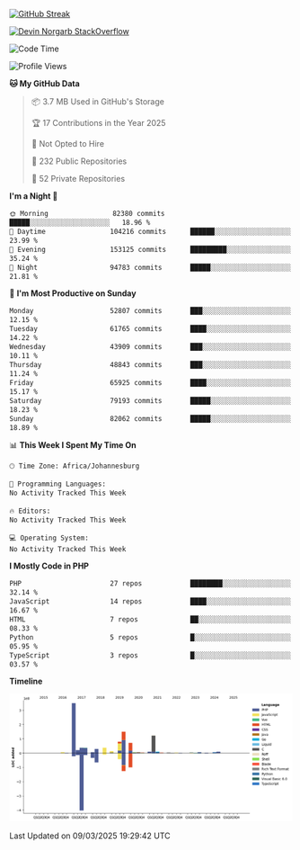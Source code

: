 
[![GitHub Streak](http://github-readme-streak-stats.herokuapp.com?user=DevinNorgarb&date_format=M%20j%5B%2C%20Y%5D)]()


[![Devin Norgarb StackOverflow](https://github-readme-stackoverflow.vercel.app/?userID=4993755)](https://stackoverflow.com/users/4993755/devin-norgarb)

<!--START_SECTION:waka-->
![Code Time](http://img.shields.io/badge/Code%20Time-9%2C299%20hrs%2048%20mins-blue)

![Profile Views](http://img.shields.io/badge/Profile%20Views-0-blue)

**🐱 My GitHub Data** 

> 📦 3.7 MB Used in GitHub's Storage 
 > 
> 🏆 17 Contributions in the Year 2025
 > 
> 🚫 Not Opted to Hire
 > 
> 📜 232 Public Repositories 
 > 
> 🔑 52 Private Repositories 
 > 
**I'm a Night 🦉** 

```text
🌞 Morning                82380 commits       █████░░░░░░░░░░░░░░░░░░░░   18.96 % 
🌆 Daytime                104216 commits      ██████░░░░░░░░░░░░░░░░░░░   23.99 % 
🌃 Evening                153125 commits      █████████░░░░░░░░░░░░░░░░   35.24 % 
🌙 Night                  94783 commits       █████░░░░░░░░░░░░░░░░░░░░   21.81 % 
```
📅 **I'm Most Productive on Sunday** 

```text
Monday                   52807 commits       ███░░░░░░░░░░░░░░░░░░░░░░   12.15 % 
Tuesday                  61765 commits       ████░░░░░░░░░░░░░░░░░░░░░   14.22 % 
Wednesday                43909 commits       ███░░░░░░░░░░░░░░░░░░░░░░   10.11 % 
Thursday                 48843 commits       ███░░░░░░░░░░░░░░░░░░░░░░   11.24 % 
Friday                   65925 commits       ████░░░░░░░░░░░░░░░░░░░░░   15.17 % 
Saturday                 79193 commits       █████░░░░░░░░░░░░░░░░░░░░   18.23 % 
Sunday                   82062 commits       █████░░░░░░░░░░░░░░░░░░░░   18.89 % 
```


📊 **This Week I Spent My Time On** 

```text
🕑︎ Time Zone: Africa/Johannesburg

💬 Programming Languages: 
No Activity Tracked This Week

🔥 Editors: 
No Activity Tracked This Week

💻 Operating System: 
No Activity Tracked This Week
```

**I Mostly Code in PHP** 

```text
PHP                      27 repos            ████████░░░░░░░░░░░░░░░░░   32.14 % 
JavaScript               14 repos            ████░░░░░░░░░░░░░░░░░░░░░   16.67 % 
HTML                     7 repos             ██░░░░░░░░░░░░░░░░░░░░░░░   08.33 % 
Python                   5 repos             █░░░░░░░░░░░░░░░░░░░░░░░░   05.95 % 
TypeScript               3 repos             █░░░░░░░░░░░░░░░░░░░░░░░░   03.57 % 
```



**Timeline**

![Lines of Code chart](https://raw.githubusercontent.com/DevinNorgarb/DevinNorgarb/main/assets/bar_graph.png)


 Last Updated on 09/03/2025 19:29:42 UTC
<!--END_SECTION:waka-->

